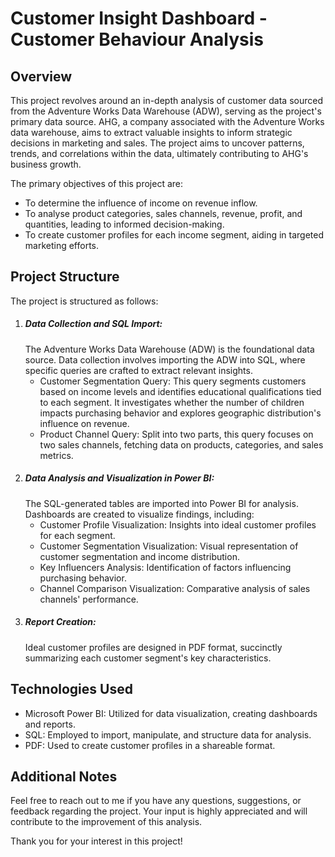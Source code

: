 # Customer Insight Dashboard - Customer Behaviour Analysis

## Overview
This project revolves around an in-depth analysis of customer data sourced from the Adventure Works Data Warehouse (ADW), serving as the project's primary data source. AHG, a company associated with the Adventure Works data warehouse, aims to extract valuable insights to inform strategic decisions in marketing and sales. The project aims to uncover patterns, trends, and correlations within the data, ultimately contributing to AHG's business growth.

The primary objectives of this project are:
- To determine the influence of income on revenue inflow.
- To analyse product categories, sales channels, revenue, profit, and quantities, leading to informed decision-making.
- To create customer profiles for each income segment, aiding in targeted marketing efforts.

## Project Structure
The project is structured as follows:
1. ##### Data Collection and SQL Import:
   The Adventure Works Data Warehouse (ADW) is the foundational data source. Data collection involves importing the ADW into SQL, where specific queries are crafted to extract relevant insights.
   - Customer Segmentation Query: This query segments customers based on income levels and identifies educational qualifications tied to each segment. It investigates whether the number of children impacts purchasing behavior and explores geographic distribution's influence on revenue.
   - Product Channel Query: Split into two parts, this query focuses on two sales channels, fetching data on products, categories, and sales metrics.
3. ##### Data Analysis and Visualization in Power BI:
   The SQL-generated tables are imported into Power BI for analysis. Dashboards are created to visualize findings, including:
   - Customer Profile Visualization: Insights into ideal customer profiles for each segment.
   - Customer Segmentation Visualization: Visual representation of customer segmentation and income distribution.
   - Key Influencers Analysis: Identification of factors influencing purchasing behavior.
   - Channel Comparison Visualization: Comparative analysis of sales channels' performance.
5. ##### Report Creation:
   Ideal customer profiles are designed in PDF format, succinctly summarizing each customer segment's key characteristics.

## Technologies Used
- Microsoft Power BI: Utilized for data visualization, creating dashboards and reports.
- SQL: Employed to import, manipulate, and structure data for analysis.
- PDF: Used to create customer profiles in a shareable format.

## Additional Notes
Feel free to reach out to me if you have any questions, suggestions, or feedback regarding the project. Your input is highly appreciated and will contribute to the improvement of this analysis.

Thank you for your interest in this project!
